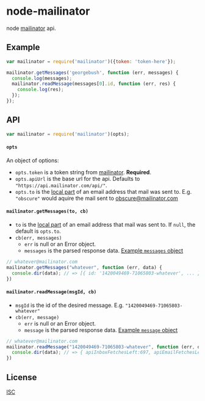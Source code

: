 node-mailinator
===============

node [mailinator](http://www.mailinator.com) api.

## Example

```js
var mailinator = require('mailinator')({token: 'token-here'});

mailinator.getMessages('georgebush', function (err, messages) {
  console.log(messages);
  mailinator.readMessage(messages[0].id, function (err, res) {
    console.log(res);
  });
});
```

## API

```js
var mailinator = require('mailinator')(opts);
```

#### `opts`

An object of options:

- `opts.token` is a token string from [mailinator](http://www.mailinator.com/). **Required**.
- `opts.apiUrl` is the base url for the api. Defaults to `"https://api.mailinator.com/api/"`.
- `opts.to` is the [local part][local-part] of an email address that mail was sent to. E.g. `"obscure"` would aquire the mail sent to obscure@mailinator.com

#### `mailinator.getMessages(to, cb)`

- `to` is the [local part][local-part] of an email address that mail was sent to. If `null`, the default is `opts.to`.
- `cb(err, messages)`
  - `err` is null or an Error object.
  - `messages` is the parsed response data. [Example `messages` object](https://github.com/dweinstein/node-mailinator/blob/master/test/fixtures/inbox.json)

```js
// whatever@mailinator.com
mailinator.getMessages("whatever", function (err, data) {
  console.dir(data); // => [{ id: '1420049469-71065803-whatever', ... }, ...]
})
```

#### `mailinator.readMessage(msgId, cb)`

- `msgId` is the id of the desired message. E.g. `"1420049469-71065803-whatever"`
- `cb(err, message)`
  - `err` is null or an Error object.
  - `message` is the parsed response data. [Example `message` object](https://github.com/dweinstein/node-mailinator/blob/master/test/fixtures/email.json)

```js
// whatever@mailinator.com
mailinator.readMessage("1420049469-71065803-whatever", function (err, data) {
  console.dir(data); // => { apiInboxFetchesLeft:697, apiEmailFetchesLeft: 10, ... }
})
```

## License

[ISC](http://opensource.org/licenses/ISC)

[local-part]: https://en.wikipedia.org/wiki/Email_address#Local_part
